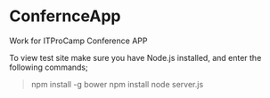 # ConfernceApp
Work for ITProCamp Conference APP

To view test site make sure you have Node.js installed, and enter the following commands;

> npm install -g bower
> npm install
> node server.js